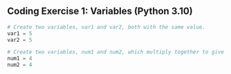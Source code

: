 ## Coding Exercise 1: Variables (Python 3.10)

```python
# Create two variables, var1 and var2, both with the same value.
var1 = 5
var2 = 5

# Create two variables, num1 and num2, which multiply together to give 16.
num1 = 4
num2 = 4
```

